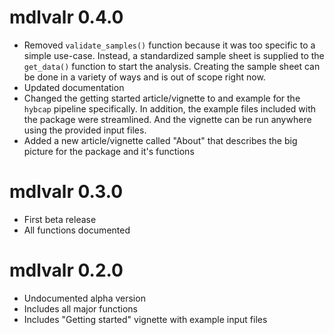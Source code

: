 # mdlvalr 0.4.0

* Removed `validate_samples()` function because it was too specific to a simple use-case. Instead, a standardized sample sheet is supplied to the `get_data()` function to start the analysis. Creating the sample sheet can be done in a variety of ways and is out of scope right now.
* Updated documentation
* Changed the getting started article/vignette to and example for the `hybcap` pipeline specifically. In addition, the example files included with the package were streamlined. And the vignette can be run anywhere using the provided input files.
* Added a new article/vignette called "About" that describes the big picture for the package and it's functions


# mdlvalr 0.3.0

* First beta release
* All functions documented


# mdlvalr 0.2.0

* Undocumented alpha version
* Includes all major functions
* Includes "Getting started" vignette with example input files

